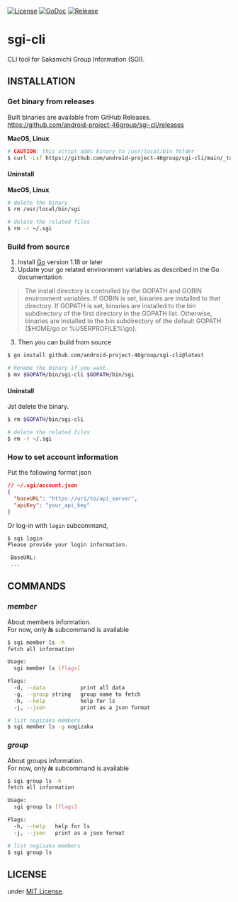 [![License](https://img.shields.io/badge/license-MIT-blue)](./LICENSE)
[![GoDoc](https://img.shields.io/badge/godoc-reference-5272B4)](https://pkg.go.dev/github.com/android-project-46group/sgi-cli)
[![Release](https://img.shields.io/github/release/android-project-46group/sgi-cli.svg?style=flat-square)](https://github.com/android-project-46group/sgi-cli/releases)

# sgi-cli

CLI tool for Sakamichi Group Information (SGI).

## INSTALLATION

### Get binary from releases

Built binaries are available from GitHub Releases.  
https://github.com/android-project-46group/sgi-cli/releases

**MacOS, Linux**

```sh
# CAUTION: this script adds binary to /usr/local/bin folder
$ curl -Lsf https://github.com/android-project-46group/sgi-cli/main/_tools/scripts/installer.sh | bash
```

#### Uninstall

**MacOS, Linux**

```sh
# delete the binary
$ rm /usr/local/bin/sgi

# delete the related files
$ rm -r ~/.sgi
```

### Build from source

1. Install [Go](https://go.dev/doc/install) version 1.18 or later
2. Update your go related environment variables as described in the Go documentation

> The install directory is controlled by the GOPATH and GOBIN
> environment variables. If GOBIN is set, binaries are installed
> to that directory. If GOPATH is set, binaries are installed to
> the bin subdirectory of the first directory in the GOPATH list.
> Otherwise, binaries are installed to the bin subdirectory of
> the default GOPATH ($HOME/go or %USERPROFILE%\go).

3. Then you can build from source

```sh
$ go install github.com/android-project-46group/sgi-cli@latest

# Rename the binary if you want.
$ mv $GOPATH/bin/sgi-cli $GOPATH/bin/sgi
```

#### Uninstall

Jst delete the binary.

```sh
$ rm $GOPATH/bin/sgi-cli

# delete the related files
$ rm -r ~/.sgi
```

### How to set account information

Put the following format json

```json
// ~/.sgi/account.json
{
  "baseURL": "https://uri/to/api_server",
  "apiKey": "your_api_key"
}
```

Or log-in with `login` subcommand,

```sh
$ sgi login
Please provide your login information.

 BaseURL:
 ...
```

## COMMANDS

### _member_

About members information.  
For now, only **_ls_** subcommand is available

```sh
$ sgi member ls -h
fetch all information

Usage:
  sgi member ls [flags]

Flags:
  -d, --data           print all data
  -g, --group string   group name to fetch
  -h, --help           help for ls
  -j, --json           print as a json format

# list nogizaka members
$ sgi member ls -g nogizaka
```

### _group_

About groups information.  
For now, only **_ls_** subcommand is available

```sh
$ sgi group ls -h
fetch all information

Usage:
  sgi group ls [flags]

Flags:
  -h, --help   help for ls
  -j, --json   print as a json format

# list nogizaka members
$ sgi group ls
```

## LICENSE

under [MIT License](./LICENSE).
